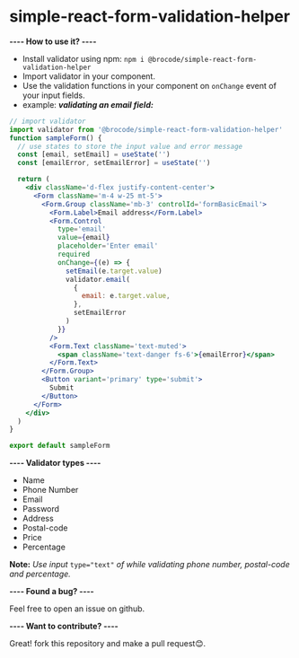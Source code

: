 # simple-react-form-validation-helper

**---- How to use it? ----**

- Install validator using npm: `npm i @brocode/simple-react-form-validation-helper`
- Import validator in your component.
- Use the validation functions in your component on `onChange` event of your input fields.
- example:
  **_validating an email field:_**

```jsx
// import validator
import validator from '@brocode/simple-react-form-validation-helper'
function sampleForm() {
  // use states to store the input value and error message
  const [email, setEmail] = useState('')
  const [emailError, setEmailError] = useState('')

  return (
    <div className='d-flex justify-content-center'>
      <Form className='m-4 w-25 mt-5'>
        <Form.Group className='mb-3' controlId='formBasicEmail'>
          <Form.Label>Email address</Form.Label>
          <Form.Control
            type='email'
            value={email}
            placeholder='Enter email'
            required
            onChange={(e) => {
              setEmail(e.target.value)
              validator.email(
                {
                  email: e.target.value,
                },
                setEmailError
              )
            }}
          />
          <Form.Text className='text-muted'>
            <span className='text-danger fs-6'>{emailError}</span>
          </Form.Text>
        </Form.Group>
        <Button variant='primary' type='submit'>
          Submit
        </Button>
      </Form>
    </div>
  )
}

export default sampleForm
```

**---- Validator types ----**

- Name
- Phone Number
- Email
- Password
- Address
- Postal-code
- Price
- Percentage

**Note:** _Use input_ `type="text"` _of while validating phone number, postal-code and percentage._

**---- Found a bug? ----**

Feel free to open an issue on github.

**---- Want to contribute? ----**

Great! fork this repository and make a pull request😊.
